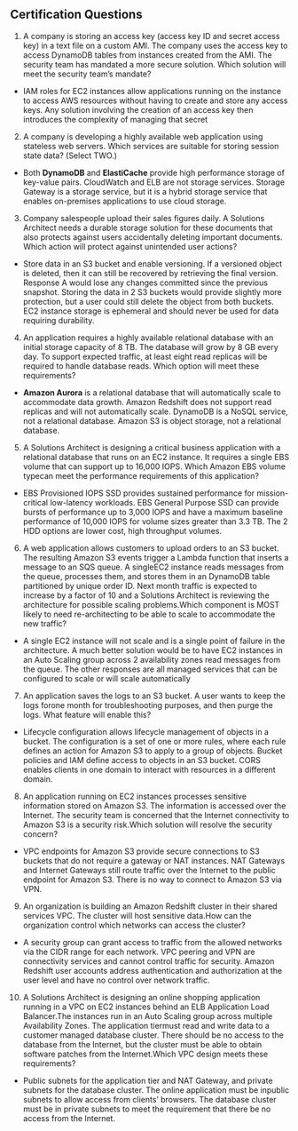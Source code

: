 ## Certification Questions

1. A company is storing an access key (access key ID and secret access key) in a text file on a custom AMI. The company uses the access key to access DynamoDB tables from instances created from the AMI. The security team has mandated a more secure solution. 
Which solution will meet the security team’s mandate? 

* IAM roles for EC2 instances allow applications running on the instance to access AWS resources without having to create and store any access keys. Any solution involving the creation of an access key then introduces the complexity of managing that secret
  
2.  A company is developing a highly available web application using stateless web servers. Which services are suitable for storing session state data? (Select TWO.) 
 
* Both **DynamoDB** and **ElastiCache** provide high performance storage of key-value pairs. CloudWatch and ELB are not storage services. Storage Gateway is a storage service, but it is a hybrid storage service that enables on-premises applications to use cloud storage.
 
3. Company salespeople upload their sales figures daily. A Solutions Architect needs a durable storage solution for these documents that also protects against users accidentally deleting important documents.  
   Which action will protect against unintended user actions?  

* Store data in an S3 bucket and enable versioning. If a versioned object is deleted, then it can still be recovered by retrieving the final version. Response A would lose any changes committed since the previous snapshot. Storing the data in 2 S3 buckets would provide slightly more protection, but a user could still delete the object from both buckets. EC2 instance storage is ephemeral and should never be used for data requiring durability. 
   
4. An application requires a highly available relational database with an initial storage capacity of 8 TB. The database will grow by 8 GB every day. To support expected traffic, at least eight read replicas will be required to handle database reads. 
   Which option will meet these requirements? 
   
* **Amazon Aurora** is a relational database that will automatically scale to accommodate data growth. Amazon Redshift does not support read replicas and will not automatically scale. DynamoDB is a NoSQL service, not a relational database. Amazon S3 is object storage, not a relational database.

5. A Solutions Architect is designing a critical business application with a relational database that runs on an EC2 instance. It requires a single EBS volume that can support up to 16,000 IOPS. Which Amazon EBS volume typecan meet the performance requirements of this application?

* EBS Provisioned IOPS SSD provides sustained performance for mission-critical low-latency workloads. EBS General Purpose SSD can provide bursts of performance up to 3,000 IOPS and have a maximum baseline performance of 10,000 IOPS for volume sizes greater than 3.3 TB. The 2 HDD options are lower cost, high throughput volumes.

6. A web application allows customers to upload orders to an S3 bucket. The resulting Amazon S3 events trigger a Lambda function that inserts a message to an SQS queue. A singleEC2 instance reads messages from the queue, processes them, and stores them in an DynamoDB table partitioned by unique order ID. Next month traffic is expected to increase by a factor of 10 and a Solutions Architect is reviewing the architecture for possible scaling problems.Which component is MOST likely to need re-architecting to be able to scale to accommodate the new traffic?

* A single EC2 instance will not scale and is a single point of failure in the architecture. A much better solution would be to have EC2 instances in an Auto Scaling group across 2 availability zones read messages from the queue. The other responses are all managed services that can be configured to scale or will scale automatically

7. An application saves the logs to an S3 bucket. A user wants to keep the logs forone month for troubleshooting purposes, and then purge the logs. What feature will enable this?

* Lifecycle configuration allows lifecycle management of objects in a bucket. The configuration is a set of one or more rules, where each rule defines an action for Amazon S3 to apply to a group of objects. Bucket policies and IAM define access to objects in an S3 bucket. CORS enables clients in one domain to interact with resources in a different domain.

8. An application running on EC2 instances processes sensitive information stored on Amazon S3. The information is accessed over the Internet. The security team is concerned that the Internet connectivity to Amazon S3 is a security risk.Which solution will resolve the security concern?

* VPC endpoints for Amazon S3 provide secure connections to S3 buckets that do not require a gateway or NAT instances. NAT Gateways and Internet Gateways still route traffic over the Internet to the public endpoint for Amazon S3. There is no way to connect to Amazon S3 via VPN.

9. An organization is building an Amazon Redshift cluster in their shared services VPC. The cluster will host sensitive data.How can the organization control which networks can access the cluster?

* A security group can grant access to traffic from the allowed networks via the CIDR range for each network. VPC peering and VPN are connectivity services and cannot control traffic for security. Amazon Redshift user accounts address authentication and authorization at the user level and have no control over network traffic. 

10. A Solutions Architect is designing an online shopping application running in a VPC on EC2 instances behind an ELB Application Load Balancer.The instances run in an Auto Scaling group across multiple Availability Zones. The application tiermust read and write data to a customer managed database cluster. There should be no access to the database from the Internet, but the cluster must be able to obtain software patches from the Internet.Which VPC design meets these requirements?

* Public subnets for the application tier and NAT Gateway, and private subnets for the database cluster.
The online application must be inpublic subnets to allow access from clients’ browsers. The database cluster must be in private subnets to meet the requirement that there be no access from the Internet.
